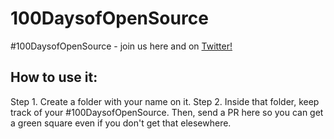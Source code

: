 # 100DaysofOpenSource
#100DaysofOpenSource - join us here and on [Twitter!](https://twitter.com/hashtag/100DaysOfOpenSource?src=hashtag_click)

## How to use it:

Step 1. Create a folder with your name on it.
Step 2. Inside that folder, keep track of your #100DaysofOpenSource. Then, send a PR here so you can get a green square even if you don't get that elesewhere.
